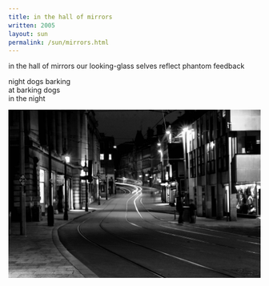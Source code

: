 ```yaml
---
title: in the hall of mirrors
written: 2005
layout: sun
permalink: /sun/mirrors.html
---
```


<div class="poem">
in the hall of mirrors  
our looking-glass selves  
reflect phantom feedback  
 
night dogs barking  
at barking dogs  
in the night
</div>

!["night city"](/assets/images/bucket/city-night.jpg "night city")
